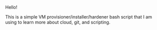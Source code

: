 Hello!

This is a simple VM provisioner/installer/hardener bash script that I am using to learn more about cloud, git, and scripting.
